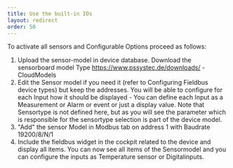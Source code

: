 ```yaml
---
title: Use the built-in IOs
layout: redirect
order: 50
---
```

To activate all sensors and Configurable Options proceed as follows:
1.	Upload the sensor-model in device database. Download the sensorboard model Type https://www.pssystec.de/downloads/ - CloudModels
2.	Edit the Sensor model if you need it (refer to Configuring Fieldbus device types) but keep the addresses. You will be able to configure for each Input how it should be displayed - You can define each Input as a Measurement or Alarm or event or just a display value. Note that Sensortype is not defined here, but as you will see the parameter which is responsible for the sensortype selection is part of the device model.
3.	"Add" the sensor Model in Modbus tab on address 1 with Baudrate 19200/8/N/1
4.	Include the fieldbus widget in the cockpit related to the device and display all items. You can now see all items of the Sensormodel and you can configure the inputs as Temperature sensor or Digitalinputs.
